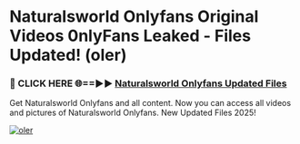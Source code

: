 # Naturalsworld Onlyfans Original Videos 0nlyFans Leaked - Files Updated! (oler)

<h3>🔴 CLICK HERE 🌐==►► <a href="https://tinyurl.com/ehrbuxhb" rel="nofollow">Naturalsworld Onlyfans Updated Files</a></h3>

Get Naturalsworld Onlyfans and all content. Now you can access all videos and pictures of Naturalsworld Onlyfans. New Updated Files 2025!

[![oler](https://i.imgur.com/lVYEuWS.gif)](https://tinyurl.com/ehrbuxhb)
